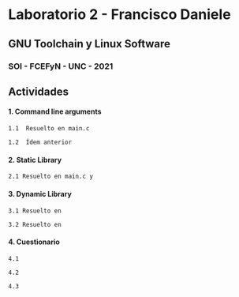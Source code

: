 # Laboratorio 2 - Francisco Daniele
## GNU Toolchain y Linux Software
### SOI - FCEFyN - UNC - 2021

## Actividades
#### 1. Command line arguments

    1.1  Resuelto en main.c
    
    1.2  Ídem anterior

#### 2. Static Library

    2.1 Resuelto en main.c y 

#### 3. Dynamic Library

    3.1 Resuelto en

    3.2 Resuelto en

#### 4. Cuestionario

    4.1 

    4.2 

    4.3     
